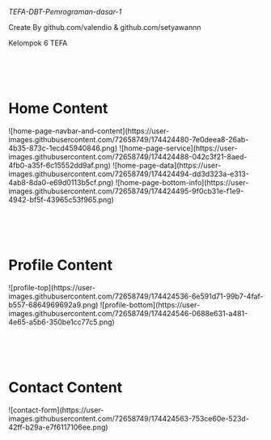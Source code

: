 *TEFA-DBT-Pemrograman-dasar-1*

Create By github.com/valendio & github.com/setyawannn 

Kelompok 6 TEFA

<br><br><br>

<h1>Home Content </h1>
![home-page-navbar-and-content](https://user-images.githubusercontent.com/72658749/174424480-7e0deea8-26ab-4b35-873c-1ecd45940846.png)
![home-page-service](https://user-images.githubusercontent.com/72658749/174424488-042c3f21-8aed-4fb0-a35f-6c15552dd9af.png)
![home-page-data](https://user-images.githubusercontent.com/72658749/174424494-dd3d323a-e313-4ab8-8da0-e69d0113b5cf.png)
![home-page-bottom-info](https://user-images.githubusercontent.com/72658749/174424495-9f0cb31e-f1e9-4942-bf5f-43965c53f965.png)

<br><br><br>

<h1>Profile Content</h1>
![profile-top](https://user-images.githubusercontent.com/72658749/174424536-6e591d71-99b7-4faf-b557-6864969692a9.png)
![profile-bottom](https://user-images.githubusercontent.com/72658749/174424546-0688e631-a481-4e65-a5b6-350be1cc77c5.png)

<br><br><br>

<h1>Contact Content</h1>
![contact-form](https://user-images.githubusercontent.com/72658749/174424563-753ce60e-523d-42ff-b29a-e7f6117106ee.png)

